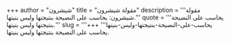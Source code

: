 +++
author = "شيشرون"
title = "مقولة شيشرون"
description = '''مقولة شيشرون: يحاسب على النصيحة بنتيجتها وليس بنيتها.'''
quote = '''يحاسب على النصيحة بنتيجتها وليس بنيتها.'''
slug = '''يحاسب-على-النصيحة-بنتيجتها-وليس-بنيتها'''
+++
يحاسب على النصيحة بنتيجتها وليس بنيتها.
